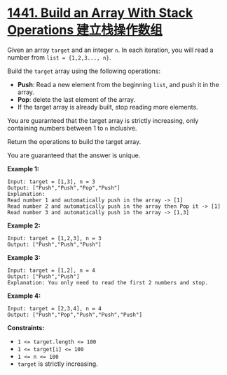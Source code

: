 # [1441. Build an Array With Stack Operations 建立栈操作数组](https://leetcode.com/problems/build-an-array-with-stack-operations/)

Given an array `target` and an integer `n`. In each iteration, you will read a number from  `list = {1,2,3..., n}`.

Build the `target` array using the following operations:

- **Push**: Read a new element from the beginning `list`, and push it in the array.
- **Pop**: delete the last element of the array.
- If the target array is already built, stop reading more elements.

You are guaranteed that the target array is strictly increasing, only containing numbers between 1 to `n` inclusive.

Return the operations to build the target array.

You are guaranteed that the answer is unique.

 

**Example 1:**

```
Input: target = [1,3], n = 3
Output: ["Push","Push","Pop","Push"]
Explanation: 
Read number 1 and automatically push in the array -> [1]
Read number 2 and automatically push in the array then Pop it -> [1]
Read number 3 and automatically push in the array -> [1,3]
```

**Example 2:**

```
Input: target = [1,2,3], n = 3
Output: ["Push","Push","Push"]
```

**Example 3:**

```
Input: target = [1,2], n = 4
Output: ["Push","Push"]
Explanation: You only need to read the first 2 numbers and stop.
```

**Example 4:**

```
Input: target = [2,3,4], n = 4
Output: ["Push","Pop","Push","Push","Push"]
```

 

**Constraints:**

- `1 <= target.length <= 100`
- `1 <= target[i] <= 100`
- `1 <= n <= 100`
- `target` is strictly increasing.